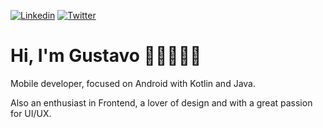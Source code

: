 [![Linkedin](https://img.shields.io/badge/Linkedin-0E76A8?style=for-the-badge&logo=linkedin&logoColor=FFFFFF)](https://www.linkedin.com/in/gustavofariaa)
[![Twitter](https://img.shields.io/badge/Twitter-1DA1F2?style=for-the-badge&logo=twitter&logoColor=FFFFFF)](https://twitter.com/gufariaa)

# Hi, I'm Gustavo 👋🏻👨🏻‍💻

Mobile developer, focused on Android with Kotlin and Java. 

Also an enthusiast in Frontend, a lover of design and with a great passion for UI/UX.
